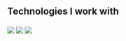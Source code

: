 ###  

<!-- <div align="center"> -->
<!--  <img src="https://github-readme-stats.vercel.app/api?username=ukashazia&theme=swift&hide_border=true&include_all_commits=true&count_private=true&custom_title=My%20stats" height="170" >    -->
<!--   <img src="https://github-readme-streak-stats.herokuapp.com/?user=ukashazia&theme=swift&hide_border=true"  alt="" height="170"/>    -->  
<!--   <img src="https://raw.githubusercontent.com/ukashazia/github-stats/master/generated/overview.svg#gh-dark-mode-only" height="242" /> -->
<!--   <img src="https://raw.githubusercontent.com/ukashazia/github-stats/master/generated/languages.svg#gh-dark-mode-only" height="242"/> -->
  <!-- </div> -->
    
###

<br>
<h2 align="left">Technologies I work with</h2>

<!-- <img align="right" height="150" src="https://media.giphy.com/media/L1R1tvI9svkIWwpVYr/giphy.gif"  /> -->

###

<div align="left">
<!--   <img src="https://cdn.jsdelivr.net/gh/devicons/devicon/icons/javascript/javascript-original.svg" height="100" width="110" alt="javascript logo"  />
  <img src="https://cdn.jsdelivr.net/gh/devicons/devicon/icons/html5/html5-original.svg" height="100" width="110" alt="html5 logo"  />
  <img src="https://cdn.jsdelivr.net/gh/devicons/devicon/icons/css3/css3-original.svg" height="100" width="110" alt="css3 logo"  />
  <img src="https://cdn.jsdelivr.net/gh/devicons/devicon/icons/bootstrap/bootstrap-original.svg" height="100" width="110" alt="bootstrap logo"  />
  <img src="https://cdn.jsdelivr.net/gh/devicons/devicon/icons/tailwindcss/tailwindcss-original-wordmark.svg" height="100" width="110" alt="tailwindcss logo"  /> -->
<!--   (https://skillicons.dev/icons?i=aws,gcp,azure,react,vue,flutter&perline=3)](https://skillicons.dev) -->
  <img src="https://skillicons.dev/icons?i=css,sass,html,js,tailwind,react,nextjs&perline=7" />
  <img src="https://skillicons.dev/icons?i=vercel,elixir,postgres,vscode,git,github,linux&perline=7" />
  <img src="https://skillicons.dev/icons?i=docker" />
</div>

###
<br>

###

<!-- <img src="https://raw.githubusercontent.com/ukashazia/ukashazia/output/snake.svg" alt="Snake animaton" /> -->
<!-- ![Snake animation](https://github.com/ukashazia/ukashazia/blob/output/github-contribution-grid-snake.svg) -->

###
